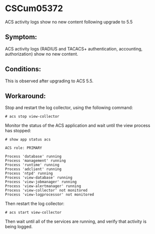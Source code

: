 # CSCum05372
ACS activity logs show no new content following upgrade to 5.5


## Symptom:
ACS activity logs (RADIUS and TACACS+ authentication, accounting, authorization) show no new content.

## Conditions:
This is observed after upgrading to ACS 5.5.

## Workaround:
Stop and restart the log collector, using the following command:
```
# acs stop view-collector
```
Monitor the status of the ACS application and wait until the view process has stopped:
```
# show app status acs

ACS role: PRIMARY

Process 'database' running
Process 'management' running
Process 'runtime' running
Process 'adclient' running
Process 'ntpd' running
Process 'view-database' running
Process 'view-jobmanager' running
Process 'view-alertmanager' running
Process 'view-collector' not monitored
Process 'view-logprocessor' not monitored
```
Then restart the log collector:
```
# acs start view-collector
```
Then wait until all of the services are running, and verify that activity is being logged.
